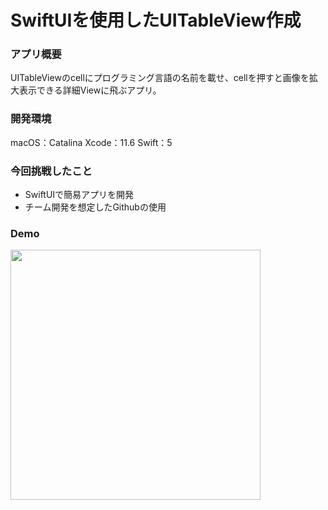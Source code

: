# SwiftUIを使用したUITableView作成

### アプリ概要 
UITableViewのcellにプログラミング言語の名前を載せ、cellを押すと画像を拡大表示できる詳細Viewに飛ぶアプリ。

### 開発環境
macOS：Catalina
Xcode：11.6
Swift：5

### 今回挑戦したこと
- SwiftUIで簡易アプリを開発
- チーム開発を想定したGithubの使用

### Demo
<img src="https://user-images.githubusercontent.com/33933366/93664381-60e10c80-faa9-11ea-9bce-60cba6d19a39.gif" width="400">
